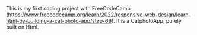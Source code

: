 This is my first coding project with FreeCodeCamp (https://www.freecodecamp.org/learn/2022/responsive-web-design/learn-html-by-building-a-cat-photo-app/step-69).
It is a CatphotoApp, purely built on Html.
